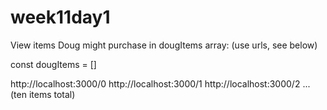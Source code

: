 # week11day1

View items Doug might purchase in dougItems array: (use urls, see below)

  const dougItems = []

http://localhost:3000/0
http://localhost:3000/1
http://localhost:3000/2
...(ten items total)
